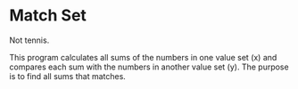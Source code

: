 # Match Set

Not tennis.

This program calculates all sums of the numbers in one value set (x)
and compares each sum with the numbers in another value set (y).
The purpose is to find all sums that matches.